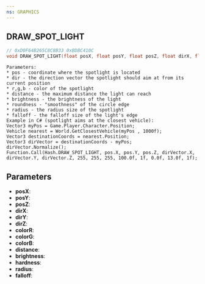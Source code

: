 ```yaml
---
ns: GRAPHICS
---
```

## DRAW_SPOT_LIGHT

```c
// 0xD0F64B265C8C8B33 0xBDBC410C
void DRAW_SPOT_LIGHT(float posX, float posY, float posZ, float dirX, float dirY, float dirZ, int colorR, int colorG, int colorB, float distance, float brightness, float hardness, float radius, float falloff);
```

```
Parameters:  
* pos - coordinate where the spotlight is located  
* dir - the direction vector the spotlight should aim at from its current position  
* r,g,b - color of the spotlight  
* distance - the maximum distance the light can reach  
* brightness - the brightness of the light  
* roundness - "smoothness" of the circle edge  
* radius - the radius size of the spotlight  
* falloff - the falloff size of the light's edge
Example in C# (spotlight aims at the closest vehicle):  
Vector3 myPos = Game.Player.Character.Position;  
Vehicle nearest = World.GetClosestVehicle(myPos , 1000f);  
Vector3 destinationCoords = nearest.Position;  
Vector3 dirVector = destinationCoords - myPos;  
dirVector.Normalize();  
Function.Call(Hash.DRAW_SPOT_LIGHT, pos.X, pos.Y, pos.Z, dirVector.X, dirVector.Y, dirVector.Z, 255, 255, 255, 100.0f, 1f, 0.0f, 13.0f, 1f);  
```

## Parameters
* **posX**: 
* **posY**: 
* **posZ**: 
* **dirX**: 
* **dirY**: 
* **dirZ**: 
* **colorR**: 
* **colorG**: 
* **colorB**: 
* **distance**: 
* **brightness**: 
* **hardness**: 
* **radius**: 
* **falloff**: 

